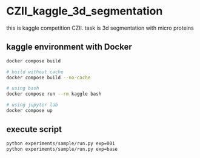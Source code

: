 # CZII_kaggle_3d_segmentation
this is kaggle competition CZII. task is 3d segmentation with micro proteins


## kaggle environment with Docker

```sh
docker compose build

# build without cache
docker compose build --no-cache

# using bash
docker compose run --rm kaggle bash 

# using jupyter lab
docker compose up 
```

## execute script

```sh
python experiments/sample/run.py exp=001
python experiments/sample/run.py exp=base
```
